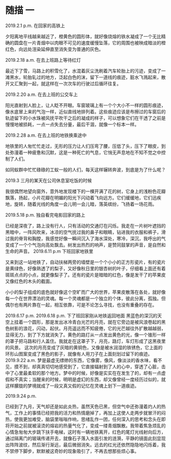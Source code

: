 # 随描 一
2019.2.1 p.m. 在回家的高铁上

夕阳离地平线越来越近了，橙黄色的圆形体，就好像烧熔的铁水凝成了一个无比精确的圆盘在一片青烟中以肉眼不可见的速度缓慢坠落，它的周围也被映成暗淡的橙红色，向远处渲染延伸直至消失变为普通的灰色。

2019.2.18 a.m. 在去上班路上等待红灯

最近下了雪，马路上的积雪化了，水混着灰尘洗刷着汽车轮胎上的污迹，变成了一滩黑水，轮胎轧过的地方，泛起白色的沫，留下一道线的痕迹，脏水飞溅起来，散开又汇聚到一起，就这样在一次次车的行驶过后循环往复。

2019.2.20 a.m. 在去上班的公交车上

阳光直射到人脸上，让人眨不开眼。车窗玻璃上有一个个大小不一样的圆形痕迹，像水底冒上来的气泡一样，近似直线地排列着。这些痕迹应该是布擦过的车窗后的轨迹留下的小水珠被风抚平吹干之后的凝成的样子，可以想象它们在干透了之前是慢慢地被损耗，一点一点失去分量，最后干涸，就像一个标本一样。

2019.2.28 a.m. 在去上班的地铁换乘途中

地铁里的人匆忙忙走过，无形的压力让人们压弯了腰，压低了头，压下了眼皮，到处弥漫着一种疲惫和沉默，这是一种死亡的气息，它悄无声息地在不知不觉之中控制了人们。

如同蚁群中忙忙碌碌的工蚁一般的人们，每天这样辗转奔波，到底是为了什么呢？

2019.3 三月的某天在公司休息室吃饭的时候

我很偶然地望向窗外，意外地发现楼下的一棵开满了花的树，它身上的浅粉色花瓣飘落，扬起，小片花瓣在明媚的阳光下闪动着飞向远方。它们缓缓地，它们迅疾地，旋转，随着光线的角度一会儿明一会儿暗，落英缤纷，飞扬着一场花雨。

2019.5.18 p.m. 独自看完电影回家的路上

已经是深夜了，路上没有行人，只有活动的交通灯在闪烁。我走在一片树叶遮挡的黑暗中，一阵风吹来，冰凉的空气抚过我的鼻子和眼睛，钻进我的衣服和裤子，滑过我的脊背和胸膛，我感觉好像一瞬间沉入了海水深处，寒冷，深沉，我呼出的气变成了一个个气泡向高处飘去。树发出热烈的响声，是赞同鼓掌的声音，是自然和生命的声音。 2019.6.11 p.m 下班回家地铁里

又来到这一站地铁了，自动扶梯两旁的墙壁是一个个小小的正方形瓷片，有的瓷片是黄绿色，好像熟透了的梨子，又好像秋日里的银杏树的叶子，仔细看上面还有着斑斑点点的小点，就更像梨子了。还有的瓷片是暗暗的红色，像是发干了的苹果皮又像红色的木头的截面。

小小的梨子组成的底色就好像这个空旷而广大的世界，苹果皮散落在各处，就好像每一个在世界漂泊的灵魂。每一个灵魂都是一个独立的个体，彼此分离，孤独。但偶尔也有两片靠在一起，相互依靠，可是不论怎么寻找，也没有重叠的存在。

2019.6.17 p.m. 2019.6.18 p.m. 下了班回家刚从地铁返回地面 黑蓝色的深沉的天空上挂着一个圆形，那是发出冰冷青白光芒的月亮，就在它旁边是被风浪卷起的黑色树影的浪花，闪动，起伏。月亮遥远而不知疲倦，它的光芒越往外扩散越越弱，显得无力，到了下方就消失了。黄色的路灯从一点发出黄色的光，像一个锥形一样的罩子把马路和行人盖住。我就走在这罩子下，月亮，路灯，车灯形成了这黑夜里的风景。 这次的月亮变成了灰暗的黄铜色，又像是被水润湿的铁锈色，它上面的环形山图案变成了黑色的影子，就像有人用刀子在上面刻划过留下的痕迹。 2019.9.22 a.m. 梦是最虚无缥缈的东西，它像雾，像风，像淡淡的香水味，看不见，摸不到，却真真切切地感受到了，它直接辐射到了人的心中，穿透了心脏，击中了心里最柔软的那个地方。梦中的时候，好像是实实在在发生了的，却有一点虚假和不真实；当醒来的时候，明明是虚幻的东西，却又像曾经一度经历过似的，就这样朦胧的梦境就成了一段又真又假的记忆在灵魂上划下一道痕迹。

2019.9.24 p.m.

已经到了九月，天气却还是如此炎热，虽然天色已黑，但空气中还弥漫着灼人的热气，工作上的事情已经把我的活力和热情磨掉了，再加上这使人走两步就冒汗的闷热，使我更加难受，脑袋里嗡嗡作响，思绪乱作一团，任何深入的思考和念头在即将开始之前就被滚烫的熔岩的热量气化了，变成一缕青烟飘散。我带着焦急烦乱的心情急匆匆大步跳下扶手电梯，这时有一辆地铁离开，红色的尾灯光线射向后方，通过隔离门的玻璃传递开去，就像石子落入水面引发的涟漪，平静的镜面此刻显现出阵阵波纹，然后渐行渐远，最后微弱消失。远去的红光还依然隐隐地闪烁着，我不禁停下脚步，默默被这奇妙的现象吸引了，不再去想那些烦心事。